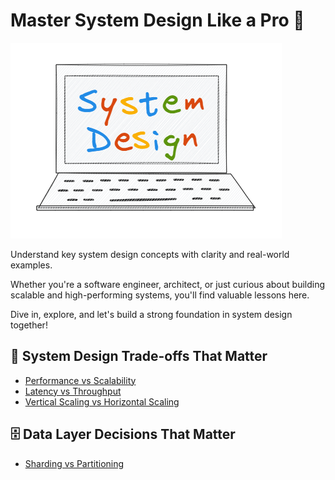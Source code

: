 # Master System Design Like a Pro 🚀
![Master System Design](images/welcome-system-design.PNG)

Understand key system design concepts with clarity and real-world examples.  

Whether you're a software engineer, architect, or just curious about building scalable and high-performing systems, you'll find valuable lessons here.  

Dive in, explore, and let's build a strong foundation in system design together!

## 🧩 System Design Trade-offs That Matter 
- [Performance vs Scalability](https://thesystemthinker.substack.com/p/performance-vs-scalability)
- [Latency vs Throughput](https://thesystemthinker.substack.com/p/latency-vs-throughput)
- [Vertical Scaling vs Horizontal Scaling](https://thesystemthinker.substack.com/p/vertical-scaling-vs-horizontal-scaling)

## 🗄️ Data Layer Decisions That Matter
- [Sharding vs Partitioning](https://thesystemthinker.substack.com/p/sharding-vs-partitioning)
